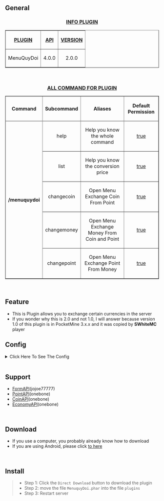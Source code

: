 ## General
<h3 align="center"><u>INFO PLUGIN</u></h3>
<table border="1" align="center">
<tr>
<th><p><u>PLUGIN</u></p></th>
<th><p><u>API</u></p></th>
<th><p><u>VERSION</u></p></th>
</tr>
<tr>
<td align="center">
<p>MenuQuyDoi</p>
</td>
<td align="center">
<p>4.0.0</p>
</td>
<td align="center">
<p>2.0.0</p>
</td>
</tr>
</table>
<br>
<h3 align="center"><u>ALL COMMAND FOR PLUGIN</u></h3>
<table border="1" align="center">
<tr>
<th><p>Command</p></th>
<th><p>Subcommand</p></th>
<th><p>Aliases</p></th>
<th><p>Default Permission</p></th>
</tr>
<tr>
<th rowspan="6">/menuquydoi</th>
</tr>
<tr>
<td align="center">
<p>help</p>
</td>
<td align="center">
<p>Help you know the whole command</p>
</td>
<td align="center">
<p><u><o>true<u><o></p>
</td>
</tr>
<tr>
<td align="center">
<p>list</p>
</td>
<td align="center">
<p>Help you know the conversion price</p>
</td>
<td align="center">
<p><u><o>true<u><o></p>
</td>
</tr>
<tr>
<td align="center">
<p>changecoin</p>
</td>
<td align="center">
<p>Open Menu Exchange Coin From Point</p>
</td>
<td align="center">
<p><u><o>true<u><o></p>
</td>
</tr>
<tr>
<td align="center">
<p>changemoney</p>
</td>
<td align="center">
<p>Open Menu Exchange Money From Coin and Point</p>
</td>
<td align="center">
<p><u><o>true<u><o></p>
</td>
</tr>
<tr>
<td align="center">
<p>changepoint</p>
</td>
<td align="center">
<p>Open Menu Exchange Point From Money</p>
</td>
<td align="center">
<p><u><o>true<u><o></p>
</td>
</tr>
</table>
<br>

## Feature
- This is Plugin allows you to exchange certain currencies in the server
- If you wonder why this is 2.0 and not 1.0, I will answer because version 1.0 of this plugin is in PocketMine 3.x.x and it was copied by <strong>SWhiteMC</strong> player

## Config
<details>
<summary>Click Here To See The Config</summary>

```Yaml
---
#MenuQuyDoi Config
#Menu
#Title-Menu: "§l§6« §cMenuQuyDoi§6 »"
#Content-Menu: "§aXin Chào:§b {player}{line}§cCoin§a của bạn:§9 {coin}{line}§cPoint§a của bạn:§9 {point}{line}§cMoney§a của bạn:§9 {money}"
#Button-Change-Coin: "§l§3Change §bCoin"
#Button-Change-Coin: "§l§3Change §bPoint"
#Button-Change-Coin: "§l§3Change §bMoney"

Button-Exit: "§cEXIT"

#List Price
Title-List-Price: "§l§a« §bBảng Giá Quy Đổi §a»"
List-Price-Exchange: "Dưới đây là giá quy đổi: {line}§91 §cCoin §b=> §92000 §cMoney{line}§91 §cPoint §b=> §91000 §cMoney{line}§94000 §cMoney §b=> §91 §cCoin{line}§92000 §cMoney §b=> §91 §cPoint"

#Menu Change Coin
Title-Menu-Coin: "§l§6« §bChange§c Coin§6 »"
Amount-Change-Coin: "Nhập số coin muốn đổi vào đây!"
Price-Change-Coin: 100
Not-enough-point: "§b[§cFAIL§b]§c Bạn Không Đủ Point Để Đổi Sang Coin!"
Succes-Change-Coin: "§b[§aSUCCES§b]§e Bạn đã đổi thành công §d{amount}§7Coin §evới giá §c{price} §7Point{line}§aCảm ơn bạn đã sử dụng§b MenuQuyDoi!!"

#Menu Change Point
Title-Menu-Point: "§l§6« §bChange§c Point§6 »"
Amount-Change-Point: "Nhập số point muốn đổi vào đây!"
Price-Change-Point: 1000
Not-enough-money: "§b[§cFAIL§b]§c Bạn Không Đủ Money Để Đổi Sang Point!"
Succes-Change-Point: "§b[§aSUCCES§b]§e Bạn đã đổi thành công §d{amount} §7Point §evới giá §c{price}§7 Money{line}§aCảm ơn bạn đã sử dụng§b MenuQuyDoi!!"

#Menu Change Money
Title-Menu-Money: "§l§6« §bMenu Change§c Money§6 »"
Content-Menu-Money: "§aXin Chào:§b {player}{line}§cCoin§a của bạn:§9 {coin}{line}§cPoint§a của bạn:§9 {point}{line}§cMoney§a của bạn:§9 {money}"
Button-Exchange-From-Point: "§l§aĐổi Money Từ Point"
Button-Exchange-From-Coin: "§l§aĐổi Money Từ Coin"

#Menu Exchange Money From Point
Title-Exchange-From-Point: "§l§6« §bExchange From §cPoint"
Price-Exchange-Money-From-Point: 1
Amount-Money-From-Point: 1000  #This is the amount players get after converting points to money
Amount-Exchange-Money-From-Point: "Nhập số Point mà bạn muốn đổi thành Money vào đây!"
Not-enough-point: "§b[§cFAIL§b]§c Bạn Không Đủ Point Để Đổi Sang Money!"
Succes-Change-Money-From-Point: "§b[§aSUCCES§b]§e Bạn đã đổi thành công §d{amount} §7Money §evới giá §c{price}§7 Point{line}§aCảm ơn bạn đã sử dụng§b MenuQuyDoi!!"

#Menu Exchange Money From Coin
Title-Exchange-Money-From-Coin: "§l§6« §bExchange From §cCoin"
Price-Exchange-Money-From-Coin: 1
Amount-Money-From-Coin: 2000  #This is the amount players get after converting points to money
Amount-Exchange-Money-From-Coin: "Nhập số Coin mà bạn muốn đổi thành Money vào đây!"
Not-enough-coin: "§b[§cFAIL§b]§c Bạn Không Đủ Coin Để Đổi Sang Money!"
Succes-Exchange-Money-From-Coin: "§b[§aSUCCES§b]§e Bạn đã đổi thành công §d{amount} §7Money §evới giá §c{price}§7 Coin{line}§aCảm ơn bạn đã sử dụng§b MenuQuyDoi!!"

#Permission all Command
No-Permission: "§cBạn không có quyền sử dụng lệnh này!"

#Note
#{player} = Player Name
#{coin} = Player Coin
#{point} = Player Point
#{money} = Player Money
#{line} = \n

#There should always be 4 plugins: FormAPI, CoinAPI, PointAPI, EconomyAPI in the Plugins folder And Used in PocketMine version 4.0.0 or higher
#FormAPI: https://github.com/jojoe77777/FormAPI
#CoinAPI: https://github.com/BeeAZ-pm-pl/CoinAPI-4.0.0
#PointAPI: https://github.com/Clickedtran/PointAPI_4.0.0
#EconomyAPI: https://github.com/onebone/EconomyS
...
```

</details>
<br>

## Support
- [FormAPI](https://github.com/jojoe77777/FormAPI)(jojoe77777)
- [PointAPI](https://github.com/Clickedtran/PointAPI_4.0.0)(onebone)
- [CoinAPI](https://github.com/BeeAZ-pm-pl/CoinAPI-4.0.0)(onebone)
- [EconomyAPI](https://github.com/onebone/EconomyS)(onebone)
<br>

## Download
- If you use a computer, you probably already know how to download
- If you are using Android, please click <a href="https://github.com/Clickedtran/MenuQuyDoi/archive/refs/heads/Master.zip">to here</a>
<br>

## Install
>- Step 1: Click the `Direct Download` button to download the plugin
>- Step 2: move the file `MenuquyDoi.phar` into the file `plugins`
>- Step 3: Restart server
